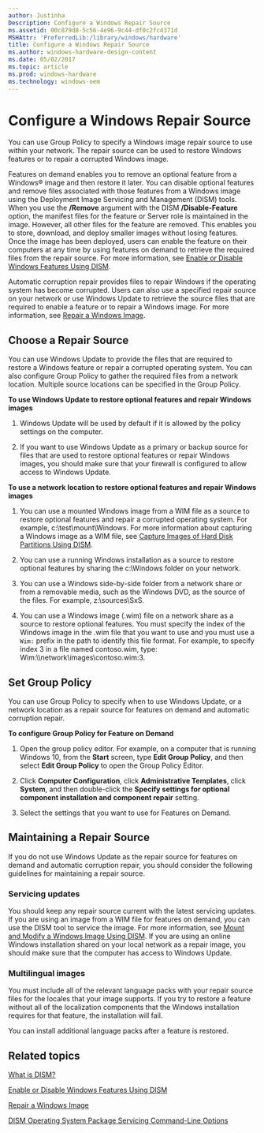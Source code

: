 ```yaml
---
author: Justinha
Description: Configure a Windows Repair Source
ms.assetid: 00c879d8-5c56-4e96-9c44-df0c2fc4371d
MSHAttr: 'PreferredLib:/library/windows/hardware'
title: Configure a Windows Repair Source
ms.author: windows-hardware-design-content
ms.date: 05/02/2017
ms.topic: article
ms.prod: windows-hardware
ms.technology: windows-oem
---
```


# Configure a Windows Repair Source


You can use Group Policy to specify a Windows image repair source to use within your network. The repair source can be used to restore Windows features or to repair a corrupted Windows image.

Features on demand enables you to remove an optional feature from a Windows® image and then restore it later. You can disable optional features and remove files associated with those features from a Windows image using the Deployment Image Servicing and Management (DISM) tools. When you use the **/Remove** argument with the DISM **/Disable-Feature** option, the manifest files for the feature or Server role is maintained in the image. However, all other files for the feature are removed. This enables you to store, download, and deploy smaller images without losing features. Once the image has been deployed, users can enable the feature on their computers at any time by using features on demand to retrieve the required files from the repair source. For more information, see [Enable or Disable Windows Features Using DISM](enable-or-disable-windows-features-using-dism.md).

Automatic corruption repair provides files to repair Windows if the operating system has become corrupted. Users can also use a specified repair source on your network or use Windows Update to retrieve the source files that are required to enable a feature or to repair a Windows image. For more information, see [Repair a Windows Image](repair-a-windows-image.md).


## <span id="BKMK_Specify"></span><span id="bkmk_specify"></span><span id="BKMK_SPECIFY"></span>Choose a Repair Source


You can use Windows Update to provide the files that are required to restore a Windows feature or repair a corrupted operating system. You can also configure Group Policy to gather the required files from a network location. Multiple source locations can be specified in the Group Policy.

**To use Windows Update to restore optional features and repair Windows images**

1.  Windows Update will be used by default if it is allowed by the policy settings on the computer.

2.  If you want to use Windows Update as a primary or backup source for files that are used to restore optional features or repair Windows images, you should make sure that your firewall is configured to allow access to Windows Update.

**To use a network location to restore optional features and repair Windows images**

1.  You can use a mounted Windows image from a WIM file as a source to restore optional features and repair a corrupted operating system. For example, c:\\test\\mount\\Windows. For more information about capturing a Windows image as a WIM file, see [Capture Images of Hard Disk Partitions Using DISM](capture-images-of-hard-disk-partitions-using-dism.md).

2.  You can use a running Windows installation as a source to restore optional features by sharing the c:\\Windows folder on your network.

3.  You can use a Windows side-by-side folder from a network share or from a removable media, such as the Windows DVD, as the source of the files. For example, z:\\sources\\SxS.

4.  You can use a Windows image (.wim) file on a network share as a source to restore optional features. You must specify the index of the Windows image in the .wim file that you want to use and you must use a `Wim:` prefix in the path to identify this file format. For example, to specify index 3 in a file named contoso.wim, type: Wim:\\\\network\\images\\contoso.wim:3.

## <span id="BKMK_SetGPO"></span><span id="bkmk_setgpo"></span><span id="BKMK_SETGPO"></span>Set Group Policy


You can use Group Policy to specify when to use Windows Update, or a network location as a repair source for features on demand and automatic corruption repair.

**To configure Group Policy for Feature on Demand**

1.  Open the group policy editor. For example, on a computer that is running Windows 10, from the **Start** screen, type **Edit Group Policy**, and then select **Edit Group Policy** to open the Group Policy Editor.

2.  Click **Computer Configuration**, click **Administrative Templates**, click **System**, and then double-click the **Specify settings for optional component installation and component repair** setting.

3.  Select the settings that you want to use for Features on Demand.

## <span id="BKMK_Maintain"></span><span id="bkmk_maintain"></span><span id="BKMK_MAINTAIN"></span>Maintaining a Repair Source


If you do not use Windows Update as the repair source for features on demand and automatic corruption repair, you should consider the following guidelines for maintaining a repair source.

### <span id="Servicing_updates"></span><span id="servicing_updates"></span><span id="SERVICING_UPDATES"></span>Servicing updates

You should keep any repair source current with the latest servicing updates. If you are using an image from a WIM file for features on demand, you can use the DISM tool to service the image. For more information, see [Mount and Modify a Windows Image Using DISM](mount-and-modify-a-windows-image-using-dism.md). If you are using an online Windows installation shared on your local network as a repair image, you should make sure that the computer has access to Windows Update.

### <span id="Multilingual_images"></span><span id="multilingual_images"></span><span id="MULTILINGUAL_IMAGES"></span>Multilingual images

You must include all of the relevant language packs with your repair source files for the locales that your image supports. If you try to restore a feature without all of the localization components that the Windows installation requires for that feature, the installation will fail.

You can install additional language packs after a feature is restored.

## <span id="related_topics"></span>Related topics


[What is DISM?](what-is-dism.md)

[Enable or Disable Windows Features Using DISM](enable-or-disable-windows-features-using-dism.md)

[Repair a Windows Image](repair-a-windows-image.md)

[DISM Operating System Package Servicing Command-Line Options](dism-operating-system-package-servicing-command-line-options.md)

 

 






